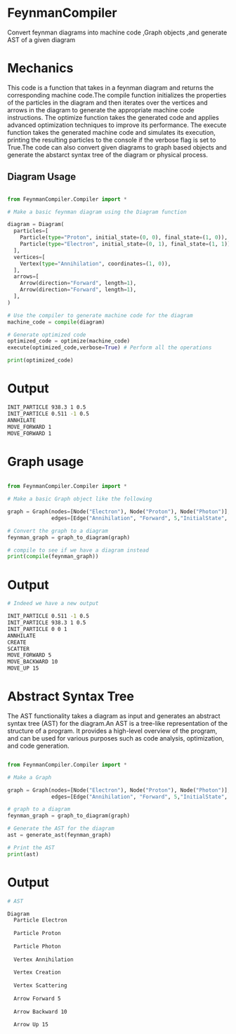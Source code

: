 # FeynmanCompiler
Convert feynman diagrams into machine code ,Graph objects ,and generate AST of a given diagram

# Mechanics
This code is a function that takes in a feynman diagram and returns the corresponding machine code.The compile function initializes the properties of the particles in the diagram and then iterates over the vertices and arrows in the diagram to generate the appropriate machine code instructions. The optimize function takes the generated code and applies advanced optimization techniques to improve its performance. The execute function takes the generated machine code and simulates its execution, printing the resulting particles to the console if the verbose flag is set to True.The code can also convert given diagrams to graph based objects and generate the abstarct syntax tree of the diagram or physical process.


## Diagram Usage
```python

from FeynmanCompiler.Compiler import *

# Make a basic feynman diagram using the Diagram function

diagram = Diagram(
  particles=[
    Particle(type="Proton", initial_state=(0, 0), final_state=(1, 0)),
    Particle(type="Electron", initial_state=(0, 1), final_state=(1, 1)),
  ],
  vertices=[
    Vertex(type="Annihilation", coordinates=(1, 0)),
  ],
  arrows=[
    Arrow(direction="Forward", length=1),
    Arrow(direction="Forward", length=1),
  ],
)

# Use the compiler to generate machine code for the diagram
machine_code = compile(diagram)

# Generate optimized code
optimized_code = optimize(machine_code)
execute(optimized_code,verbose=True) # Perform all the operations

print(optimized_code)
```
# Output
```bash
INIT_PARTICLE 938.3 1 0.5
INIT_PARTICLE 0.511 -1 0.5
ANNHILATE
MOVE_FORWARD 1
MOVE_FORWARD 1
```
# Graph usage

```python

from FeynmanCompiler.Compiler import *

# Make a basic Graph object like the following

graph = Graph(nodes=[Node("Electron"), Node("Proton"), Node("Photon")],
              edges=[Edge("Annihilation", "Forward", 5,"InitialState", "FinalState"), Edge("Creation", "Backward", 10,"InitialState", "FinalState"), Edge("Scattering", "Up", 15,"InitialState", "FinalState")])

# Convert the graph to a diagram
feynman_graph = graph_to_diagram(graph)

# compile to see if we have a diagram instead
print(compile(feynman_graph))

```

# Output
```bash
# Indeed we have a new output

INIT_PARTICLE 0.511 -1 0.5
INIT_PARTICLE 938.3 1 0.5
INIT_PARTICLE 0 0 1
ANNHILATE
CREATE
SCATTER
MOVE_FORWARD 5
MOVE_BACKWARD 10
MOVE_UP 15
```

# Abstract Syntax Tree
The AST functionality takes a diagram as input and generates an abstract syntax tree (AST) for the diagram.An AST is a tree-like representation of the structure of a program. It provides a high-level overview of the program, and can be used for various purposes such as code analysis, optimization, and code generation.

```python

from FeynmanCompiler.Compiler import *

# Make a Graph

graph = Graph(nodes=[Node("Electron"), Node("Proton"), Node("Photon")],
              edges=[Edge("Annihilation", "Forward", 5,"InitialState", "FinalState"), Edge("Creation", "Backward", 10,"InitialState", "FinalState"), Edge("Scattering", "Up", 15,"InitialState", "FinalState")])

# graph to a diagram
feynman_graph = graph_to_diagram(graph)

# Generate the AST for the diagram
ast = generate_ast(feynman_graph)

# Print the AST
print(ast)

```

# Output
```bash
# AST

Diagram 
  Particle Electron
  
  Particle Proton
  
  Particle Photon
  
  Vertex Annihilation
  
  Vertex Creation
  
  Vertex Scattering
  
  Arrow Forward 5
  
  Arrow Backward 10
  
  Arrow Up 15

```
